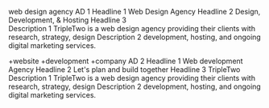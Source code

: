 web design agency	AD 1
Headline 1	Web Design Agency 
Headline 2	Design, Development, & Hosting
Headline 3	
Description 1	TripleTwo is a web design agency providing their clients with research, strategy, design
Description 2	development, hosting, and ongoing digital marketing services.
	
	
+website +development +company	AD 2
Headline 1	Web development Agency 
Headline 2	 Let's plan and build together 
Headline 3	TripleTwo
Description 1	TripleTwo is a web design agency providing their clients with research, strategy, design
Description 2	development, hosting, and ongoing digital marketing services.

